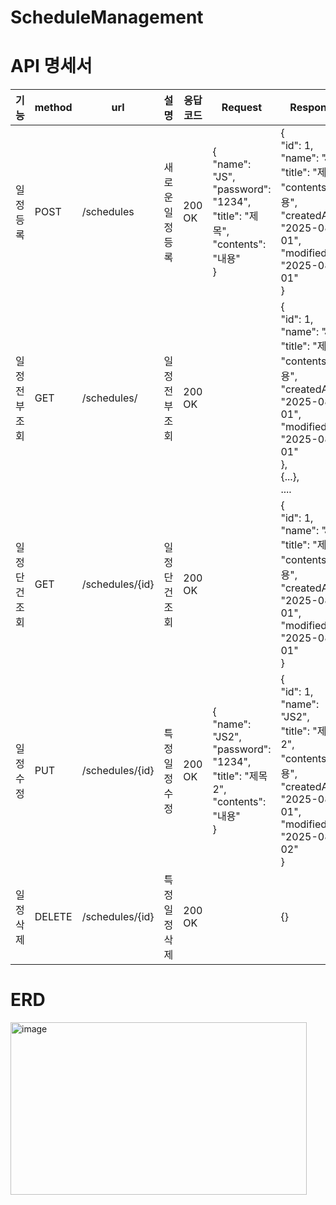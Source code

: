 # ScheduleManagement
# API 명세서
| 기능       | method | url                     | 설명             | 응답 코드  | Request                                                                                     | Response                                                                                                                                                         |
|----------|--------|-------------------------|----------------|--------|---------------------------------------------------------------------------------------------|------------------------------------------------------------------------------------------------------------------------------------------------------------------|
| 일정 등록    | POST   | /schedules              | 새로운 일정 등록      | 200 OK  | {<br/>"name": "JS",<br/>"password": "1234",<br/>"title": "제목",<br/>"contents": "내용"<br/>}   | {<br/>"id": 1,<br/>"name": "JS",<br/>"title": "제목",<br/>"contents":"내용",<br/>"createdAt": "2025-08-01",<br/>"modifiedAt": "2025-08-01"<br/>}                     |
| 일정 전부 조회 | GET    | /schedules/             | 일정 전부 조회       | 200 OK |                                                                                             | {<br/>"id": 1,<br/>"name": "JS",<br/>"title": "제목",<br/>"contents":"내용",<br/>"createdAt": "2025-08-01",<br/>"modifiedAt": "2025-08-01"<br/>},<br/>{...},<br>.... |
| 일정 단건 조회 | GET    | /schedules/{id}         | 일정 단건 조회       | 200 OK |                                                                                             | {<br/>"id": 1,<br/>"name": "JS",<br/>"title": "제목",<br/>"contents":"내용",<br/>"createdAt": "2025-08-01",<br/>"modifiedAt": "2025-08-01"<br/>}                     |
| 일정 수정    | PUT    | /schedules/{id}         | 특정 일정 수정     | 200 OK | {<br/>"name": "JS2",<br/>"password": "1234",<br/>"title": "제목2",<br/>"contents": "내용"<br/>} | {<br/>"id": 1,<br/>"name": "JS2",<br/>"title": "제목2",<br/>"contents":"내용",<br/>"createdAt": "2025-08-01",<br/>"modifiedAt": "2025-08-02"<br/>}                   |
| 일정 삭제    | DELETE | /schedules/{id}         | 특정 일정 삭제     | 200 OK |                                                                                             | {}                                                                                                                                    |

# ERD
<img width="474" height="276" alt="image" src="https://github.com/user-attachments/assets/a40e28d0-682c-4dd3-bdad-49c1f4368938" />
